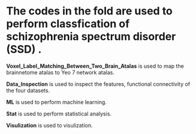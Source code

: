 # The codes in the fold are used to perform classfication of schizophrenia spectrum disorder (SSD) .
<font >**Voxel_Label_Matching_Between_Two_Brain_Atalas**</font> is used to map the brainnetome atalas to Yeo 7 network atalas.  

<font >**Data_Inspection**</font> is used to inspect the features, functional connectivity of the four datasets.    

<font >**ML**</font> is used to perform machine learning.  

<font >**Stat**</font> is used to perform statistical analysis.  

<font >**Visulization**</font> is used to visulization.   



